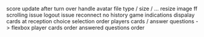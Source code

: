 score update after turn over
handle avatar file type / size / ...
resize image
ff scrolling issue
logout issue
reconnect no history
game indications
dispalay cards at reception
choice selection order
players cards / answer questions -> flexbox
player cards order
answered questions order
